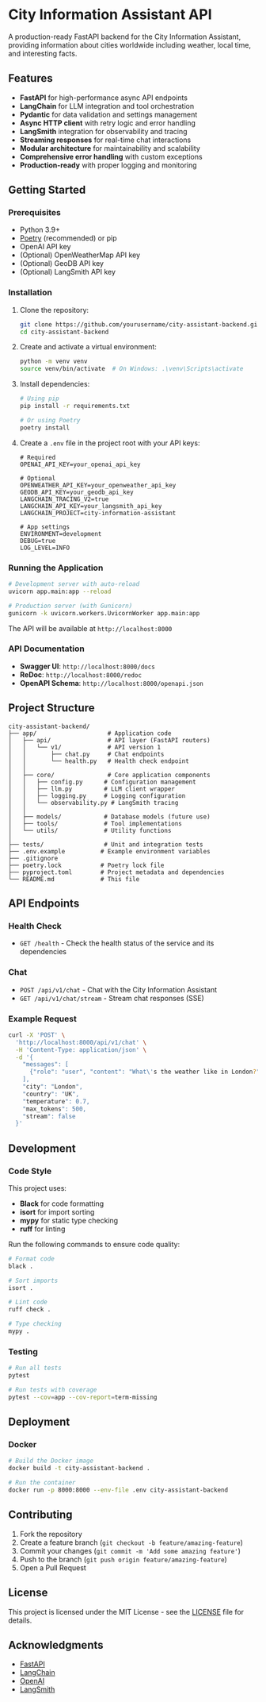 # City Information Assistant API

A production-ready FastAPI backend for the City Information Assistant, providing information about cities worldwide including weather, local time, and interesting facts.

## Features

- **FastAPI** for high-performance async API endpoints
- **LangChain** for LLM integration and tool orchestration
- **Pydantic** for data validation and settings management
- **Async HTTP client** with retry logic and error handling
- **LangSmith** integration for observability and tracing
- **Streaming responses** for real-time chat interactions
- **Modular architecture** for maintainability and scalability
- **Comprehensive error handling** with custom exceptions
- **Production-ready** with proper logging and monitoring

## Getting Started

### Prerequisites

- Python 3.9+
- [Poetry](https://python-poetry.org/) (recommended) or pip
- OpenAI API key
- (Optional) OpenWeatherMap API key
- (Optional) GeoDB API key
- (Optional) LangSmith API key

### Installation

1. Clone the repository:
   ```bash
   git clone https://github.com/yourusername/city-assistant-backend.git
   cd city-assistant-backend
   ```

2. Create and activate a virtual environment:
   ```bash
   python -m venv venv
   source venv/bin/activate  # On Windows: .\venv\Scripts\activate
   ```

3. Install dependencies:
   ```bash
   # Using pip
   pip install -r requirements.txt

   # Or using Poetry
   poetry install
   ```

4. Create a `.env` file in the project root with your API keys:
   ```env
   # Required
   OPENAI_API_KEY=your_openai_api_key

   # Optional
   OPENWEATHER_API_KEY=your_openweather_api_key
   GEODB_API_KEY=your_geodb_api_key
   LANGCHAIN_TRACING_V2=true
   LANGCHAIN_API_KEY=your_langsmith_api_key
   LANGCHAIN_PROJECT=city-information-assistant

   # App settings
   ENVIRONMENT=development
   DEBUG=true
   LOG_LEVEL=INFO
   ```

### Running the Application

```bash
# Development server with auto-reload
uvicorn app.main:app --reload

# Production server (with Gunicorn)
gunicorn -k uvicorn.workers.UvicornWorker app.main:app
```

The API will be available at `http://localhost:8000`

### API Documentation

- **Swagger UI**: `http://localhost:8000/docs`
- **ReDoc**: `http://localhost:8000/redoc`
- **OpenAPI Schema**: `http://localhost:8000/openapi.json`

## Project Structure

```
city-assistant-backend/
├── app/                    # Application code
│   ├── api/                # API layer (FastAPI routers)
│   │   └── v1/             # API version 1
│   │       ├── chat.py     # Chat endpoints
│   │       └── health.py   # Health check endpoint
│   │
│   ├── core/               # Core application components
│   │   ├── config.py      # Configuration management
│   │   ├── llm.py         # LLM client wrapper
│   │   ├── logging.py     # Logging configuration
│   │   └── observability.py # LangSmith tracing
│   │
│   ├── models/            # Database models (future use)
│   ├── tools/             # Tool implementations
│   └── utils/             # Utility functions
│
├── tests/                 # Unit and integration tests
├── .env.example          # Example environment variables
├── .gitignore
├── poetry.lock           # Poetry lock file
├── pyproject.toml        # Project metadata and dependencies
└── README.md             # This file
```

## API Endpoints

### Health Check

- `GET /health` - Check the health status of the service and its dependencies

### Chat

- `POST /api/v1/chat` - Chat with the City Information Assistant
- `GET /api/v1/chat/stream` - Stream chat responses (SSE)

### Example Request

```bash
curl -X 'POST' \
  'http://localhost:8000/api/v1/chat' \
  -H 'Content-Type: application/json' \
  -d '{
    "messages": [
      {"role": "user", "content": "What\'s the weather like in London?"}
    ],
    "city": "London",
    "country": "UK",
    "temperature": 0.7,
    "max_tokens": 500,
    "stream": false
  }'
```

## Development

### Code Style

This project uses:
- **Black** for code formatting
- **isort** for import sorting
- **mypy** for static type checking
- **ruff** for linting

Run the following commands to ensure code quality:

```bash
# Format code
black .

# Sort imports
isort .

# Lint code
ruff check .

# Type checking
mypy .
```

### Testing

```bash
# Run all tests
pytest

# Run tests with coverage
pytest --cov=app --cov-report=term-missing
```

## Deployment

### Docker

```bash
# Build the Docker image
docker build -t city-assistant-backend .

# Run the container
docker run -p 8000:8000 --env-file .env city-assistant-backend
```

## Contributing

1. Fork the repository
2. Create a feature branch (`git checkout -b feature/amazing-feature`)
3. Commit your changes (`git commit -m 'Add some amazing feature'`)
4. Push to the branch (`git push origin feature/amazing-feature`)
5. Open a Pull Request

## License

This project is licensed under the MIT License - see the [LICENSE](LICENSE) file for details.

## Acknowledgments

- [FastAPI](https://fastapi.tiangolo.com/)
- [LangChain](https://python.langchain.com/)
- [OpenAI](https://openai.com/)
- [LangSmith](https://smith.langchain.com/)
